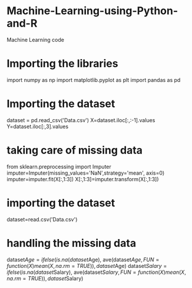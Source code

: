 # Machine-Learning-using-Python-and-R
Machine Learning code 
# Importing the libraries

import numpy as np
import matplotlib.pyplot as plt
import pandas as pd

# Importing the dataset

dataset = pd.read_csv('Data.csv')
X=dataset.iloc[:,:-1].values
Y=dataset.iloc[:,3].values

# taking care of missing data

from sklearn.preprocessing import Imputer
imputer=Imputer(missing_values='NaN',strategy='mean', axis=0)
imputer=imputer.fit(X[:,1:3])
X[:,1:3]=imputer.transform(X[:,1:3])

# importing the dataset
dataset=read.csv('Data.csv')

# handling the missing data
dataset$Age = ifelse(is.na(dataset$Age),
                     ave(dataset$Age,FUN=function(X)mean(X, na.rm=TRUE)),
                     dataset$Age)
dataset$Salary = ifelse(is.na(dataset$Salary),
                     ave(dataset$Salary,FUN=function(X)mean(X, na.rm=TRUE)),
                     dataset$Salary)
